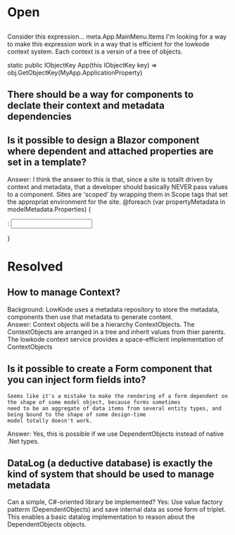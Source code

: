 ﻿# Open

## 

Consider this expression...
    meta.App.MainMenu.Items
I'm looking for a way to make this expression work in a way that is efficient for the lowkode context system.
Each context is a versin of a tree of objects.

static public IObjectKey<Application> App(this IObjectKey<ILowKodeMetadata> key) => obj.GetObjectKey(MyApp.ApplicationProperty)


## There should be a way for components to declate their context and metadata dependencies

## Is it possible to design a Blazor component where dependent and attached properties are set in a template?
Answer: I think the answer to this is that, since a site is totallt driven by context and metadata, that a developer 
should basically NEVER pass values to a component.
Sites are 'scoped' by wrapping them in Scope tags that set the appropriat environment for the site. 
        <Scope value=@lkContext.WithModelType(typeof(Starship)).WithModel(_starship) Context="modelContext">
            @foreach (var propertyMetadata in modelMetadata.Properties)
            {
                <Scope value=@modelContext.WithProperty(propertyMetadata) Context="propertyContext">
                    <p>
                        <label>
                            <DisplayName/>:
                            <Input/>
                        </label>
                    </p>
                </Scope>
            }
        </Scope>



# Resolved

## How to manage Context?
Background:  LowKode uses a metadata repository to store the metadata, components then use that metadata to generate content.  
Answer: Context objects will be a hierarchy ContextObjects.
The ContextObjects are arranged in a tree and inherit values from thier parents.
The lowkode context service provides a space-efficient implementation of ContextObjects

## Is it possible to create a Form component that you can inject form fields into?
	Seems like it's a mistake to make the rendering of a form dependent on the shape of some model object, because forms sometimes 
	need to be an aggregate of data items from several entity types, and being bound to the shape of some design-time 
	model totally doesn't work.
Answer: Yes, this is possible if we use DependentObjects instead of native .Net types.


## DataLog (a deductive database) is exactly the kind of system that should be used to manage metadata
Can a simple, C#-oriented library be implemented?
Yes:  Use value factory patterm (DependentObjects) and save internal data as some form of triplet.
This enables a basic datalog implementation to reason about the DependentObjects objects.
